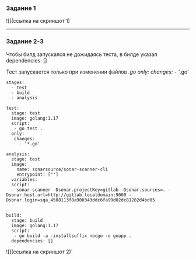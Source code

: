 

### Задание 1

![](ссылка на скриншот 1)`


---

### Задание 2-3

Чтобы билд запускался не дожидаясь теста, в билде указал
  dependencies: []

Тест запускается только при изменении файлов *.go
  only:
   changes:
     - '*.go'

```
stages:
  - test
  - build
  - analysis

test:
  stage: test
  image: golang:1.17
  script: 
   - go test .
  only:
   changes:
     - '*.go'
     
analysis:
  stage: test
  image:
    name: sonarsource/sonar-scanner-cli
    entrypoint: [""]
  variables:
  script:
  - sonar-scanner -Dsonar.projectKey=gitlab -Dsonar.sources=. -Dsonar.host.url=http://gitlab.localdomain:9000 -Dsonar.login=sqa_4508113f8a900343ddc6fa99d02dc81282d4bd05
 

build:
  stage: build
  image: golang:1.17
  script:
   - go build -a -installsuffix nocgo -o goapp .
  dependencies: []
```

![](ссылка на скриншот 2)`
